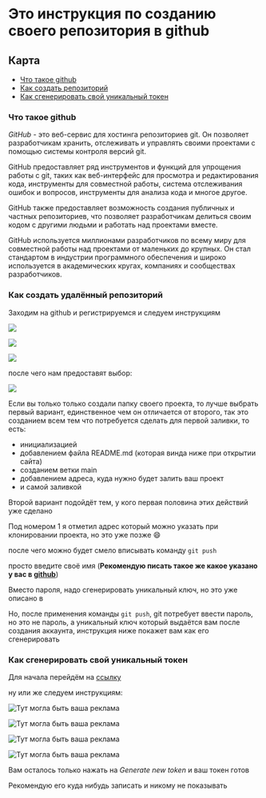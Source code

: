 # Это инструкция по созданию своего репозитория в github

## Карта
- [Что такое github]()
- [Как создать репозиторий](#как-создать-удалённый-репозиторий)
- [Как сгенерировать свой уникальный токен](#как-сгенерировать-свой-уникальный-токен)

### Что такое github
*GitHub* - это веб-сервис для хостинга репозиториев git. Он позволяет разработчикам хранить, отслеживать и управлять своими проектами с помощью системы контроля версий git.

GitHub предоставляет ряд инструментов и функций для упрощения работы с git, таких как веб-интерфейс для просмотра и редактирования кода, инструменты для совместной работы, система отслеживания ошибок и вопросов, инструменты для анализа кода и многое другое.

GitHub также предоставляет возможность создания публичных и частных репозиториев, что позволяет разработчикам делиться своим кодом с другими людьми и работать над проектами вместе.

GitHub используется миллионами разработчиков по всему миру для совместной работы над проектами от маленьких до крупных. Он стал стандартом в индустрии программного обеспечения и широко используется в академических кругах, компаниях и сообществах разработчиков.


### Как создать удалённый репозиторий

Заходим на github и регистрируемся и следуем инструкциям

![](/source/ptrNewRepository.png)

![](/source/ButtonNewRepository.png)

![](/source/StateANewRep.png)

после чего нам предоставят выбор:

![](/source/EndNewRep.png)

Если вы только только создали папку своего проекта, то лучше выбрать первый вариант, единственное чем он отличается от второго, так это созданием всем тем что потребуется сделать для первой заливки, то есть:
+ инициализацией
+ добавлением файла README.md (которая винда ниже при открытии сайта)
+ созданием ветки main
+ добавлением адреса, куда нужно будет залить ваш проект
+ и самой заливкой

Второй вариант подойдёт тем, у кого первая половина этих действий уже сделано

Под номером 1 я отметил адрес который можно указать при клонировании проекта, но это уже позже :smile:

после чего можно будет смело вписывать команду `git push`

просто введите своё имя (**Рекомендую писать такое же какое указано у вас в [github](https://github.com/)**)

Вместо пароля, надо сгенерировать уникальный ключ, но это уже описано в 

Но, после применения команды `git push`, git потребует ввести пароль, но это не пароль, а уникальный ключ который выдаётся вам после создания аккаунта, инструкция ниже покажет вам как его сгенерировать


### Как сгенерировать свой уникальный токен
Для начала перейдём на [ссылку](https://github.com/settings/tokens)

ну или же следуем инструкциям:

![Тут могла быть ваша реклама](/source/EnterProfil.png)

![Тут могла быть ваша реклама](/source/EnterSetting.png)

![Тут могла быть ваша реклама](/source/DevSettings.png)

![Тут могла быть ваша реклама](/source/EnterNewToken.png)

Вам осталось только нажать на *Generate new token* и ваш токен готов

Рекомендую его куда нибудь записать и никому не показывать